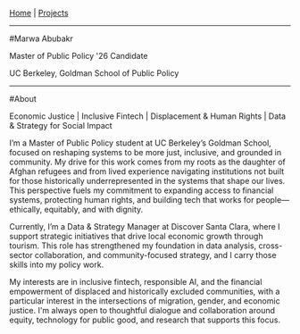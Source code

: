 [Home](index.md) | [Projects](projects.md)

---

#Marwa Abubakr

Master of Public Policy '26 Candidate

UC Berkeley, Goldman School of Public Policy

---

#About

Economic Justice | Inclusive Fintech | Displacement & Human Rights | Data & Strategy for Social Impact 

I’m a Master of Public Policy student at UC Berkeley’s Goldman School, focused on reshaping systems to be more just, inclusive, and grounded in community. My drive for this work comes from my roots as the daughter of Afghan refugees and from lived experience navigating institutions not built for those historically underrepresented in the systems that shape our lives. This perspective fuels my commitment to expanding access to financial systems, protecting human rights, and building tech that works for people—ethically, equitably, and with dignity.

Currently, I’m a Data & Strategy Manager at Discover Santa Clara, where I support strategic initiatives that drive local economic growth through tourism. This role has strengthened my foundation in data analysis, cross-sector collaboration, and community-focused strategy, and I carry those skills into my policy work.

My interests are in inclusive fintech, responsible AI, and the financial empowerment of displaced and historically excluded communities, with a particular interest in the intersections of migration, gender, and economic justice. I'm always open to thoughtful dialogue and collaboration around equity, technology for public good, and research that supports this focus.
